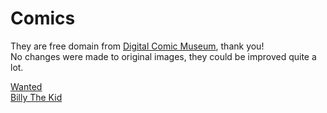 # Comics
They are free domain from [Digital Comic Museum](https://digitalcomicmuseum.com), thank you!  
No changes were made to original images, they could be improved quite a lot.

[Wanted](wanted/README.md)  
[Billy The Kid](billy_the_kid/README.md)  